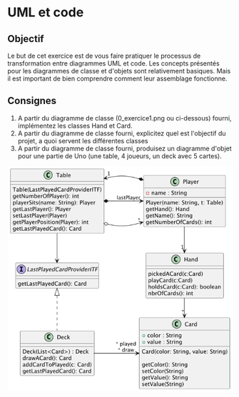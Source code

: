 # UML et code 

## Objectif

Le but de cet exercice est de vous faire pratiquer le processus de transformation entre diagrammes UML et code.
Les concepts présentés pour les diagrammes de classe et d'objets sont relativement basiques. Mais il est important de bien comprendre comment leur assemblage fonctionne.

## Consignes

1. A partir du diagramme de classe (0_exercice1.png ou ci-dessous) fourni, implémentez les classes Hand et Card. 
2. A partir du diagramme de classe fourni, explicitez quel est l'objectif du projet, a quoi servent les différentes classes
3. A partir du diagramme de classe fourni, produisez un diagramme d'objet pour une partie de Uno (une table, 4 joueurs, un deck avec 5 cartes).

![UML proposé](./0_exercice1.png)


